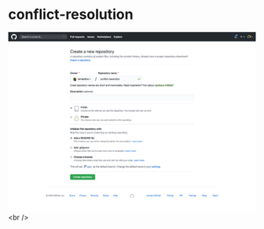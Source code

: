# conflict-resolution
![The GitHub repository creation page allows a user to name, describe, and add a README file.](./Images/01-github-repo-create.png)  &lt;br />

